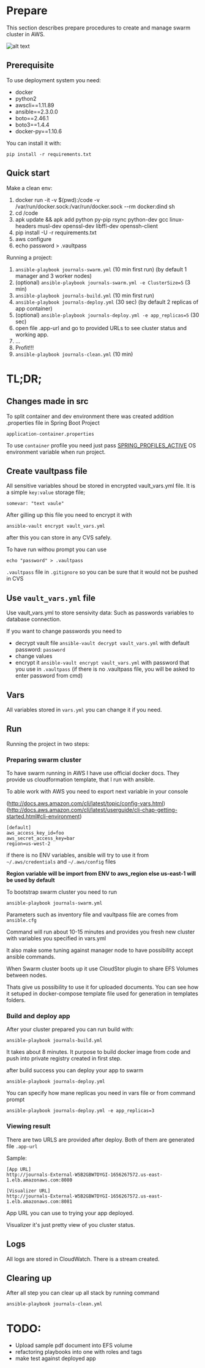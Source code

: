 # Prepare
This section describes prepare procedures to create and manage swarm cluster in AWS.

![alt text](https://github.com/boskiv/journals/raw/master/cloudcraft-docker-swarm-architecture.png "Docker Swarm Architecture")


## Prerequisite
To use deployment system you need:

* docker
* python2
* awscli==1.11.89
* ansible==2.3.0.0
* boto==2.46.1
* boto3==1.4.4
* docker-py==1.10.6

You can install it with:

`pip install -r requirements.txt`


## Quick start

Make a clean env:
1. docker run -it -v $(pwd):/code -v /var/run/docker.sock:/var/run/docker.sock --rm docker:dind sh
2. cd /code
3. apk update && apk add python py-pip rsync python-dev gcc linux-headers musl-dev openssl-dev libffi-dev openssh-client
4. pip install -U -r requirements.txt
5. aws configure
6. echo password > .vaultpass

Running a project:

1. `ansible-playbook journals-swarm.yml` (10 min first run) (by default 1 manager and 3 worker nodes)
2. (optional) `ansible-playbook journals-swarm.yml -e ClusterSize=5` (3 min)
3. `ansible-playbook journals-build.yml` (10 min first run)
4. `ansible-playbook journals-deploy.yml` (30 sec) (by default 2 replicas of app container)
5. (optional) `ansible-playbook journals-deploy.yml -e app_replicas=5` (30 sec)
6. open file .app-url and go to provided URLs to see cluster status and working app.
7. ...
8. Profit!!!
9. `ansible-playbook journals-clean.yml` (10 min)


# TL;DR;

## Changes made in src

To split container and dev environment there was created addition
.properties file in Spring Boot Project

`application-container.properties`

To use `container` profile you need just pass
[SPRING_PROFILES_ACTIVE](https://docs.spring.io/spring-boot/docs/current/reference/html/howto-properties-and-configuration.html#howto-change-configuration-depending-on-the-environment)
 OS environment variable when run project.

## Create vaultpass file
All sensitive variables shoud be stored in encrypted vault_vars.yml file.
It is a simple `key:value` storage file;

`somevar: "text vaule"`

After gilling up this file you need to encrypt it with

`ansible-vault encrypt vault_vars.yml`

after this you can store in any CVS safely.

To have run withou prompt you can use

`echo "password" > .vaultpass`

`.vaultpass` file in `.gitignore` so you can be sure that it would not be pushed in CVS

## Use `vault_vars.yml` file

Use vault_vars.yml to store sensivity data:
Such as passwords variables to database connection.

If you want to change passwords you need to
* decrypt vault file `ansible-vault decrypt vault_vars.yml` with default password: `password`
* change values
* encrypt it `ansible-vault encrypt vault_vars.yml` with password that you use in `.vaultpass`
(if there is no .vaultpass file, you will be asked to enter password from cmd)

## Vars

All variables stored in `vars.yml` you can change it if you need.

## Run
Running the project in two steps:

### Preparing swarm cluster

To have swarm running in AWS I have use official docker docs.
They provide us cloudformation template, that I run with ansible.

To able work with AWS you need to export next variable in your console

(http://docs.aws.amazon.com/cli/latest/topic/config-vars.html)
(http://docs.aws.amazon.com/cli/latest/userguide/cli-chap-getting-started.html#cli-environment)

```
[default]
aws_access_key_id=foo
aws_secret_access_key=bar
region=us-west-2
```

if there is no ENV variables, ansible will try to use it from `~/.aws/credentials` and `~/.aws/config` files

**Region variable will be import from ENV to aws_region else us-east-1 will be used by default**

To bootstrap swarm cluster you need to run

`ansible-playbook journals-swarm.yml`

Parameters such as inventory file and vaultpass file are comes from `ansible.cfg`

Command will run about 10-15 minutes and provides you fresh new cluster with variables you specified in vars.yml

It also make some tuning against manager node to have possibility accept ansible commands.

When Swarm cluster boots up it use CloudStor plugin to share EFS Volumes between nodes.

Thats give us possibility to use it for uploaded documents.
You can see how it setuped in docker-compose template file used for generation in templates folders.


### Build and deploy app


After your cluster prepared you can run build with:

`ansible-playbook journals-build.yml`

It takes about 8 minutes. It purpose to build docker image from code and
push into private registry created in first step.

after build success you can deploy your app to swarm

`ansible-playbook journals-deploy.yml`

You can specify how mane replicas you need in vars file or from command prompt

`ansible-playbook journals-deploy.yml -e app_replicas=3`



### Viewing result

There are two URLS are provided after deploy. Both of them are generated file `.app-url`

Sample:
```
[App URL]
http://journals-External-W5B2GBW7DYGI-1656267572.us-east-1.elb.amazonaws.com:8080

[Visualizer URL]
http://journals-External-W5B2GBW7DYGI-1656267572.us-east-1.elb.amazonaws.com:8081
```

App URL you can use to trying your app deployed.

Visualizer it's just pretty view of you cluster status.


## Logs
All logs are stored in CloudWatch. There is a stream created.


## Clearing up

After all step you can clear up all stack by running command

`ansible-playbook journals-clean.yml`


# TODO:

* Upload sample pdf document into EFS volume
* refactoring playbooks into one with roles and tags
* make test against deployed app